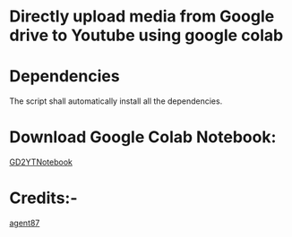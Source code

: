 # Directly upload media from Google drive to Youtube using google colab

# Dependencies
The script shall automatically install all the dependencies.

# Download Google Colab Notebook:
<a href="https://github.com/arvietabz/GD2YT/releases/tag/gd2yt"> GD2YTNotebook </a> 

# Credits:-
<a href="https://github.com/agent87/"> agent87 </a>
